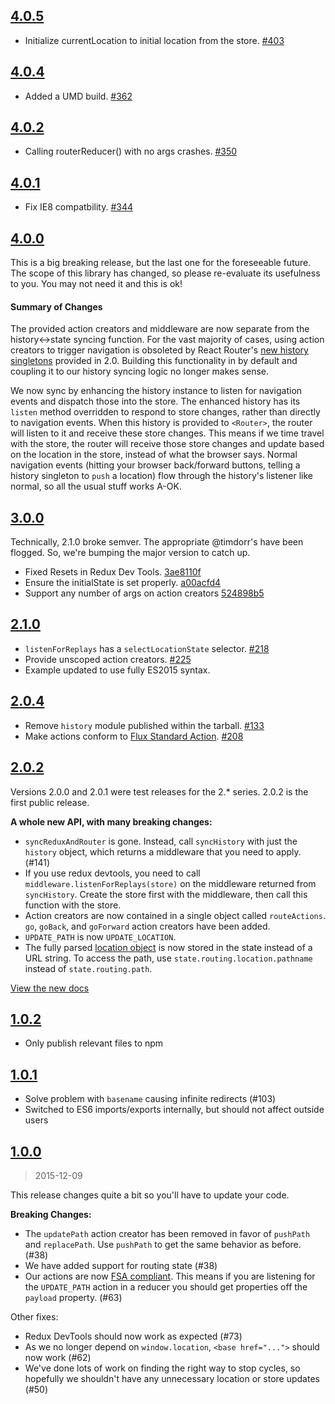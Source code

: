 ## [4.0.5](https://github.com/reactjs/react-router-redux/compare/v4.0.4...v4.0.5)

- Initialize currentLocation to initial location from the store. [#403](https://github.com/reactjs/react-router-redux/pull/403)

## [4.0.4](https://github.com/reactjs/react-router-redux/compare/v4.0.2...v4.0.4)

- Added a UMD build. [#362](https://github.com/reactjs/react-router-redux/pull/362)

## [4.0.2](https://github.com/reactjs/react-router-redux/compare/v4.0.1...v4.0.2)

- Calling routerReducer() with no args crashes. [#350](https://github.com/reactjs/react-router-redux/pull/350)

## [4.0.1](https://github.com/reactjs/react-router-redux/compare/v4.0.0...v4.0.1)

- Fix IE8 compatbility. [#344](https://github.com/reactjs/react-router-redux/pull/344)

## [4.0.0](https://github.com/reactjs/react-router-redux/compare/3.0.0...v4.0.0)

This is a big breaking release, but the last one for the foreseeable future. The scope of this library has changed, so please re-evaluate its usefulness to you. You may not need it and this is ok!

#### Summary of Changes

The provided action creators and middleware are now separate from the history<->state syncing function. For the vast majority of cases, using action creators to trigger navigation is obsoleted by React Router's [new history singletons](https://github.com/reactjs/react-router/blob/master/upgrade-guides/v2.0.0.md#history-singletons-provided) provided in 2.0. Building this functionality in by default and coupling it to our history syncing logic no longer makes sense.

We now sync by enhancing the history instance to listen for navigation events and dispatch those into the store. The enhanced history has its `listen` method overridden to respond to store changes, rather than directly to navigation events. When this history is provided to `<Router>`, the router will listen to it and receive these store changes. This means if we time travel with the store, the router will receive those store changes and update based on the location in the store, instead of what the browser says. Normal navigation events (hitting your browser back/forward buttons, telling a history singleton to `push` a location) flow through the history's listener like normal, so all the usual stuff works A-OK.

## [3.0.0](https://github.com/reactjs/react-router-redux/compare/2.1.0...3.0.0)

Technically, 2.1.0 broke semver. The appropriate @timdorr's have been flogged. So, we're bumping the major version to catch up.

- Fixed Resets in Redux Dev Tools. [3ae8110f](https://github.com/reactjs/react-router-redux/commit/3ae8110f)
- Ensure the initialState is set properly. [a00acfd4](https://github.com/reactjs/react-router-redux/commit/a00acfd4)
- Support any number of args on action creators [524898b5](https://github.com/reactjs/react-router-redux/commit/524898b5)

## [2.1.0](https://github.com/reactjs/react-router-redux/compare/2.0.4...2.1.0)

- `listenForReplays` has a `selectLocationState` selector. [#218](https://github.com/reactjs/react-router-redux/pull/218)
- Provide unscoped action creators. [#225](https://github.com/reactjs/react-router-redux/pull/225)
- Example updated to use fully ES2015 syntax.

## [2.0.4](https://github.com/reactjs/react-router-redux/compare/2.0.2...2.0.4)

- Remove `history` module published within the tarball. [#133](https://github.com/reactjs/react-router-redux/issues/133)
- Make actions conform to [Flux Standard Action](https://github.com/acdlite/flux-standard-action). [#208](https://github.com/reactjs/react-router-redux/pull/208)

## [2.0.2](https://github.com/reactjs/react-router-redux/compare/1.0.2...2.0.2)

Versions 2.0.0 and 2.0.1 were test releases for the 2.* series. 2.0.2 is the first public release.

**A whole new API, with many breaking changes:**

* `syncReduxAndRouter` is gone. Instead, call `syncHistory` with just the `history` object, which returns a middleware that you need to apply. (#141)
* If you use redux devtools, you need to call `middleware.listenForReplays(store)` on the middleware returned from `syncHistory`. Create the store first with the middleware, then call this function with the store.
* Action creators are now contained in a single object called `routeActions`. `go`, `goBack`, and `goForward` action creators have been added.
* `UPDATE_PATH` is now `UPDATE_LOCATION`.
* The fully parsed [location object](https://github.com/reactjs/history/blob/master/docs/Location.md) is now stored in the state instead of a URL string. To access the path, use `state.routing.location.pathname` instead of `state.routing.path`.

[View the new docs](https://github.com/reactjs/react-router-redux#api)

## [1.0.2](https://github.com/reactjs/react-router-redux/compare/1.0.1...1.0.2)

* Only publish relevant files to npm

## [1.0.1](https://github.com/reactjs/react-router-redux/compare/1.0.0...1.0.1)

* Solve problem with `basename` causing infinite redirects (#103)
* Switched to ES6 imports/exports internally, but should not affect outside users

## [1.0.0](https://github.com/reactjs/react-router-redux/compare/0.0.10...1.0.0)
> 2015-12-09

This release changes quite a bit so you'll have to update your code.

**Breaking Changes:**

* The `updatePath` action creator has been removed in favor of `pushPath` and `replacePath`. Use `pushPath` to get the same behavior as before. (#38)
* We have added support for routing state (#38)
* Our actions are now [FSA compliant](https://github.com/acdlite/flux-standard-action). This means if you are listening for the `UPDATE_PATH` action in a reducer you should get properties off the `payload` property. (#63)

Other fixes:

* Redux DevTools should now work as expected (#73)
* As we no longer depend on `window.location`, `<base href="...">` should now work (#62)
* We've done lots of work on finding the right way to stop cycles, so hopefully we shouldn't have any unnecessary location or store updates (#50)
